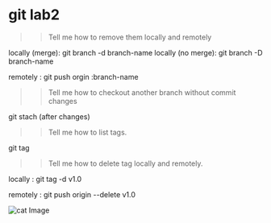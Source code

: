 # git lab2


>> Tell me how to remove them locally and remotely

locally (merge): git branch -d branch-name
locally (no merge): git branch -D branch-name

remotely : git push orgin :branch-name


>> Tell me how to checkout another branch without commit changes 

git stach (after changes)

>>Tell me how to list tags.

git tag

>> Tell me how to delete tag locally and remotely.

locally : git tag -d v1.0

remotely : git push origin --delete v1.0





![cat Image](https://encrypted-tbn0.gstatic.com/images?q=tbn:ANd9GcQ9qbylV54L8m7XFQ_BhrNHFYVI60ezEszRFg&s)